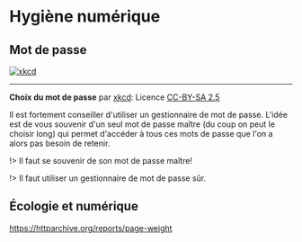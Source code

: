 # Hygiène numérique


## Mot de passe 

[![xkcd](https://imgs.xkcd.com/comics/password_strength.png)](https://xkcd.com/936/)

---

<p class="center-p">

**Choix du mot de passe** par [xkcd](https://xkcd.com): Licence [CC-BY-SA 2.5](https://creativecommons.org/licenses/by-sa/2.5/)

</p>

Il est fortement conseiller d'utiliser un gestionnaire de mot de passe. L'idée est de vous souvenir d'un seul mot de passe maître (du coup on peut le choisir long) qui permet d'accéder à tous ces mots de passe que l'on a alors pas besoin de retenir. 

!> Il faut se souvenir de son mot de passe maître!

!> Il faut utiliser un gestionnaire de mot de passe sûr.



## Écologie et numérique

https://httparchive.org/reports/page-weight